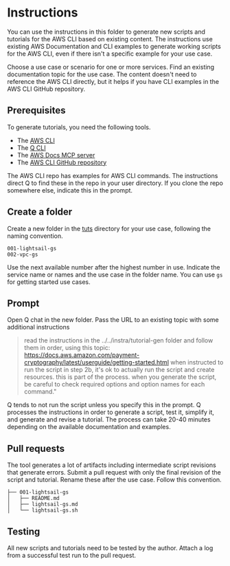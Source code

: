 # Instructions

You can use the instructions in this folder to generate new scripts and tutorials for the AWS CLI based on existing content. The instructions use existing AWS Documentation and CLI examples to generate working scripts for the AWS CLI, even if there isn't a specific example for your use case.

Choose a use case or scenario for one or more services. Find an existing documentation topic for the use case. The content doesn't need to reference the AWS CLI directly, but it helps if you have CLI examples in the AWS CLI GitHub repository.

## Prerequisites

To generate tutorials, you need the following tools.

- The [AWS CLI](https://docs.aws.amazon.com/cli/latest/userguide/cli-chap-getting-started.html)
- The [Q CLI](https://docs.aws.amazon.com/amazonq/latest/qdeveloper-ug/command-line.html)
- The [AWS Docs MCP server](https://awslabs.github.io/mcp/servers/aws-documentation-mcp-server/)
- The [AWS CLI GitHub repository](https://github.com/aws/aws-cli/tree/develop/awscli)

The AWS CLI repo has examples for AWS CLI commands. The instructions direct Q to find these in the repo in your user directory. If you clone the repo somewhere else, indicate this in the prompt.

## Create a folder

Create a new folder in the [tuts](../tuts) directory for your use case, following the naming convention.

   ```
   001-lightsail-gs
   002-vpc-gs
   ```

Use the next available number after the highest number in use. Indicate the service name or names and the use case in the folder name. You can use `gs` for getting started use cases.

## Prompt

Open Q chat in the new folder. Pass the URL to an existing topic with some additional instructions

> read the instructions in the ../../instra/tutorial-gen folder and follow them in order, using this topic: https://docs.aws.amazon.com/payment-cryptography/latest/userguide/getting-started.html when instructed to run the script in step 2b, it's ok to actually run the script and create resources. this is part of the process. when you generate the script, be careful to check required options and option names for each command."

Q tends to not run the script unless you specify this in the prompt. Q processes the instructions in order to generate a script, test it, simplify it, and generate and revise a tutorial. The process can take 20-40 minutes depending on the available documentation and examples. 

## Pull requests

The tool generates a lot of artifacts including intermediate script revisions that generate errors. Submit a pull request with only the final revision of the script and tutorial. Rename these after the use case. Follow this convention.

```
├── 001-lightsail-gs
│   ├── README.md
│   ├── lightsail-gs.md
│   └── lightsail-gs.sh
```

## Testing

All new scripts and tutorials need to be tested by the author. Attach a log from a successful test run to the pull request.
